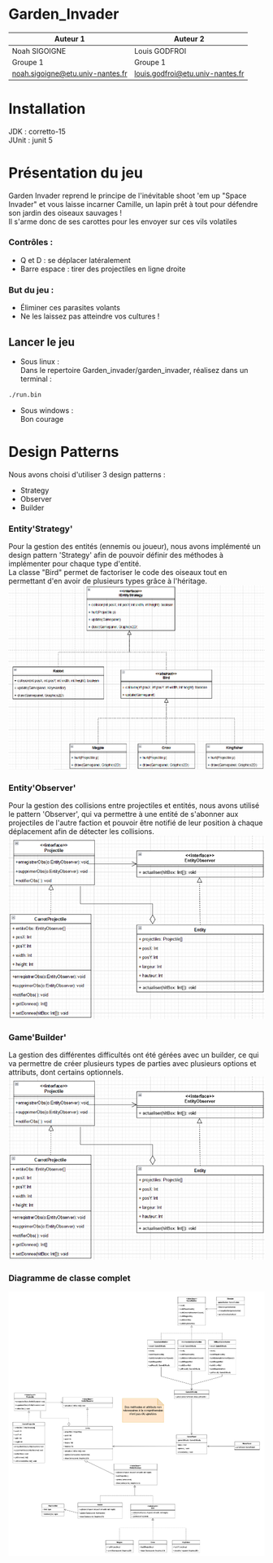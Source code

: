 # Garden_Invader

| Auteur 1                         | Auteur 2                          |
|----------------------------------|-----------------------------------|
| Noah SIGOIGNE                    | Louis GODFROI                     |
| Groupe 1                         | Groupe 1                          |
| noah.sigoigne@etu.univ-nantes.fr | louis.godfroi@etu.univ-nantes.fr  |


# Installation
JDK : corretto-15<br>
JUnit : junit 5

# Présentation du jeu
Garden Invader reprend le principe de l'inévitable shoot 'em up "Space Invader" et vous laisse incarner Camille, un lapin prêt à tout pour défendre son jardin des oiseaux sauvages ! <br>
Il s'arme donc de ses carottes pour les envoyer sur ces vils volatiles

### Contrôles :
- Q et D : se déplacer latéralement
- Barre espace : tirer des projectiles en ligne droite

### But du jeu :
- Éliminer ces parasites volants <br>
- Ne les laissez pas atteindre vos cultures !

## Lancer le jeu
- Sous linux : <br>
Dans le repertoire Garden_invader/garden_invader, réalisez dans un terminal : 
```bash
./run.bin
```

- Sous windows : <br>
Bon courage<br>

# Design Patterns
Nous avons choisi d'utiliser 3 design patterns : 
- Strategy
- Observer
- Builder

### Entity'Strategy'
Pour la gestion des entités (ennemis ou joueur), nous avons implémenté un design pattern 'Strategy' afin de pouvoir définir des méthodes à implémenter pour chaque type d'entité.<br>
La classe "Bird" permet de factoriser le code des oiseaux tout en permettant d'en avoir de plusieurs types grâce à l'héritage.<br>
![Image](Design%20Patterns/EntityStrategy.png)<br>

### Entity'Observer'
Pour la gestion des collisions entre projectiles et entités, nous avons utilisé le pattern 'Observer', qui va permettre à une entité de s'abonner aux projectiles de l'autre faction et pouvoir être notifié de leur position à chaque déplacement afin de détecter les collisions.<br>
![Image](Design%20Patterns/EntityObserver.png)<br>

### Game'Builder'
La gestion des différentes difficultés ont été gérées avec un builder, ce qui va permettre de créer plusieurs types de parties avec plusieurs options et attributs, dont certains optionnels.<br>
![Image](Design%20Patterns/EntityObserver.png)<br>

### Diagramme de classe complet
![Image](Design%20Patterns/Design_patterns.png)
